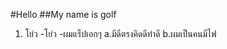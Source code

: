 #Hello
##My name is golf
1. โย่ว
    -โย่ว
        -ผมแร็ปเอกๆ
            a.มีดีตรงคิดดีทำดี
            b.ผมเป็นคนมีไฟ